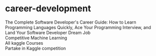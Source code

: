 # career-development

The Complete Software Developer's Career Guide: How to Learn Programming Languages Quickly, Ace Your Programming Interview, and Land Your Software Developer Dream Job
<br/>Competitive Machine Learning
<br/>All kaggle Courses
<br/>Partake in Kaggle competition

